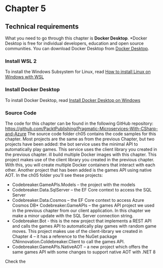# Chapter 5

## Technical requirements

What you need to go through this chapter is **Docker Desktop**. *Docker Desktop is free for individual developers, education and open source communities. You can download Docker Desktop from [Docker Desktop](https://www.docker.com/products/docker-desktop/).

### Install WSL 2

To install the Windows Subsystem for Linux, read [How to install Linux on Windows with WSL](https://learn.microsoft.com/en-us/windows/wsl)

### Install Docker Desktop

To install Docker Desktop, read [Install Docker Desktop on Windows](https://docs.docker.com/docker-for-windows/install/)

### Source Code

The code for this chapter can be found in the following GitHub repository: https://github.com/PacktPublishing/Pragmatic-Microservices-With-CSharp-and-Azure
The source code folder ch05 contains the code samples for this chapter. Most projects are the same as from the previous Chapter, but two projects have been added: the bot service uses the minimal API to automatically play games. This service uses the client library you created in the previous chapter. 
ill build multiple Docker images with this chapter. This project makes use of the client library you created in the previous chapter. With this, you will create multiple Docker containers that interact with each other. Another project that has been added is the games API using native AOT.
In the ch05 folder you’ll see these projects:

* Codebreaker.GameAPIs.Models – the project with the models
* Codebreaker.Data.SqlServer – the EF Core context to access the SQL Server
* Codebreaker.Data.Cosmos – the EF Core context to access Azure Cosmos DB* Codebreaker.GameAPIs – the games API project we used in the previous chapter from our client application. In this chapter we make a minor update with the SQL Server connection string.
* Codebreaker.Bot - this is the new project that implements a REST API and calls the games API to automatically play games with random game moves. This project makes use of the client-library we created in Chapter 4 – it has a reference to the NuGet package CNinnovation.Coldebreaker.Client to call the games API.
* Codebreaker.GameAPIs.NativeAOT – a new project which offers the same games API with some changes to support native AOT with .NET 8

Check the 